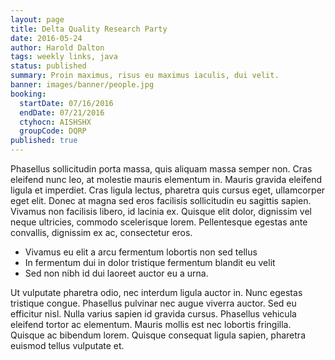 ```yaml
---
layout: page
title: Delta Quality Research Party
date: 2016-05-24
author: Harold Dalton
tags: weekly links, java
status: published
summary: Proin maximus, risus eu maximus iaculis, dui velit.
banner: images/banner/people.jpg
booking:
  startDate: 07/16/2016
  endDate: 07/21/2016
  ctyhocn: AISHSHX
  groupCode: DQRP
published: true
---
```

Phasellus sollicitudin porta massa, quis aliquam massa semper non. Cras eleifend nunc leo, at molestie mauris elementum in. Mauris gravida eleifend ligula et imperdiet. Cras ligula lectus, pharetra quis cursus eget, ullamcorper eget elit. Donec at magna sed eros facilisis sollicitudin eu sagittis sapien. Vivamus non facilisis libero, id lacinia ex. Quisque elit dolor, dignissim vel neque ultricies, commodo scelerisque lorem. Pellentesque egestas ante convallis, dignissim ex ac, consectetur eros.

* Vivamus eu elit a arcu fermentum lobortis non sed tellus
* In fermentum dui in dolor tristique fermentum blandit eu velit
* Sed non nibh id dui laoreet auctor eu a urna.

Ut vulputate pharetra odio, nec interdum ligula auctor in. Nunc egestas tristique congue. Phasellus pulvinar nec augue viverra auctor. Sed eu efficitur nisl. Nulla varius sapien id gravida cursus. Phasellus vehicula eleifend tortor ac elementum. Mauris mollis est nec lobortis fringilla. Quisque ac bibendum lorem. Quisque consequat ligula sapien, pharetra euismod tellus vulputate et.
